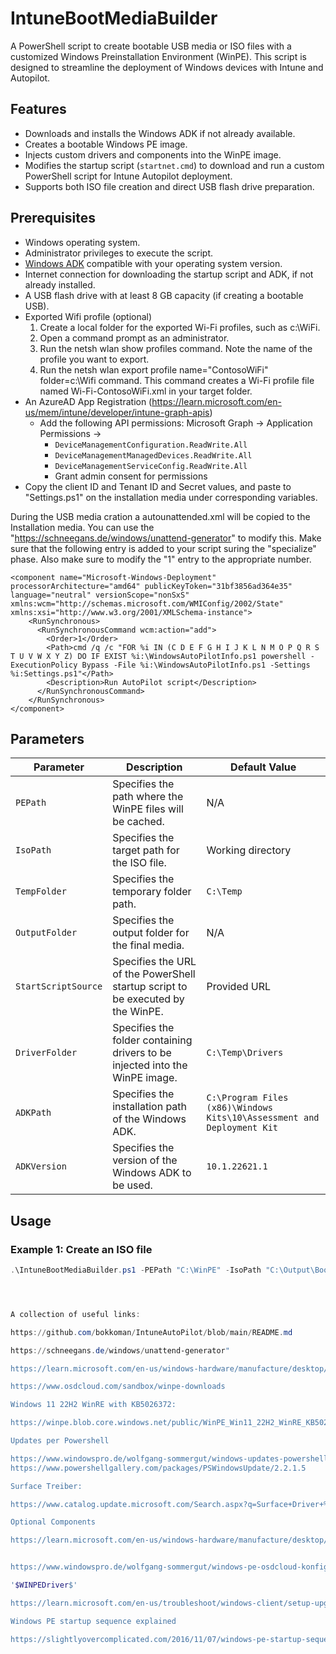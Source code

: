 # IntuneBootMediaBuilder

A PowerShell script to create bootable USB media or ISO files with a customized Windows Preinstallation Environment (WinPE). This script is designed to streamline the deployment of Windows devices with Intune and Autopilot.

## Features

- Downloads and installs the Windows ADK if not already available.
- Creates a bootable Windows PE image.
- Injects custom drivers and components into the WinPE image.
- Modifies the startup script (`startnet.cmd`) to download and run a custom PowerShell script for Intune Autopilot deployment.
- Supports both ISO file creation and direct USB flash drive preparation.

## Prerequisites

- Windows operating system.
- Administrator privileges to execute the script.
- [Windows ADK](https://learn.microsoft.com/en-us/windows-hardware/get-started/adk-install) compatible with your operating system version.
- Internet connection for downloading the startup script and ADK, if not already installed.
- A USB flash drive with at least 8 GB capacity (if creating a bootable USB).
- Exported Wifi profile (optional)
    1. Create a local folder for the exported Wi-Fi profiles, such as c:\WiFi.
    2. Open a command prompt as an administrator.
    3. Run the netsh wlan show profiles command. Note the name of the profile you want to export.
    4. Run the netsh wlan export profile name="ContosoWiFi" folder=c:\Wifi command. This command creates a Wi-Fi profile file named Wi-Fi-ContosoWiFi.xml in your target folder.
- An AzureAD App Registration (https://learn.microsoft.com/en-us/mem/intune/developer/intune-graph-apis)
  - Add the following API permissions:
    Microsoft Graph -> Application Permissions ->
      - `DeviceManagementConfiguration.ReadWrite.All`
      - `DeviceManagementManagedDevices.ReadWrite.All`
      - `DeviceManagementServiceConfig.ReadWrite.All`
    - Grant admin consent for permissions
- Copy the client ID and Tenant ID and Secret values, and paste to "Settings.ps1" on the installation media under corresponding variables. 

During the USB media cration a autounattended.xml will be copied to the Installation media. You can use the "https://schneegans.de/windows/unattend-generator" to modify this.
Make sure that the following entry is added to your script suring the "specialize" phase. Also make sure to modify the "<Order>1</Order>" entry to the appropriate number.

```
<component name="Microsoft-Windows-Deployment" processorArchitecture="amd64" publicKeyToken="31bf3856ad364e35" language="neutral" versionScope="nonSxS" xmlns:wcm="http://schemas.microsoft.com/WMIConfig/2002/State" xmlns:xsi="http://www.w3.org/2001/XMLSchema-instance">
    <RunSynchronous>
      <RunSynchronousCommand wcm:action="add">
        <Order>1</Order>
        <Path>cmd /q /c "FOR %i IN (C D E F G H I J K L N M O P Q R S T U V W X Y Z) DO IF EXIST %i:\WindowsAutoPilotInfo.ps1 powershell -ExecutionPolicy Bypass -File %i:\WindowsAutoPilotInfo.ps1 -Settings %i:Settings.ps1"</Path>
        <Description>Run AutoPilot script</Description>
      </RunSynchronousCommand>
    </RunSynchronous>
</component>
```




## Parameters

| Parameter         | Description                                                                                 | Default Value            |
|--------------------|---------------------------------------------------------------------------------------------|--------------------------|
| `PEPath`          | Specifies the path where the WinPE files will be cached.                                    | N/A                      |
| `IsoPath`         | Specifies the target path for the ISO file.                                                 | Working directory        |
| `TempFolder`      | Specifies the temporary folder path.                                                        | `C:\Temp`                |
| `OutputFolder`    | Specifies the output folder for the final media.                                            | N/A                      |
| `StartScriptSource` | Specifies the URL of the PowerShell startup script to be executed by the WinPE.           | Provided URL             |
| `DriverFolder`    | Specifies the folder containing drivers to be injected into the WinPE image.                | `C:\Temp\Drivers`        |
| `ADKPath`         | Specifies the installation path of the Windows ADK.                                         | `C:\Program Files (x86)\Windows Kits\10\Assessment and Deployment Kit` |
| `ADKVersion`      | Specifies the version of the Windows ADK to be used.                                        | `10.1.22621.1`           |

## Usage

### Example 1: Create an ISO file
```powershell
.\IntuneBootMediaBuilder.ps1 -PEPath "C:\WinPE" -IsoPath "C:\Output\BootImage.iso" -DriverFolder "C:\Drivers"




A collection of useful links:

https://github.com/bokkoman/IntuneAutoPilot/blob/main/README.md

https://schneegans.de/windows/unattend-generator"

https://learn.microsoft.com/en-us/windows-hardware/manufacture/desktop/update-windows-settings-and-scripts-create-your-own-answer-file-sxs?view=windows-11

https://www.osdcloud.com/sandbox/winpe-downloads

Windows 11 22H2 WinRE with KB5026372:

https://winpe.blob.core.windows.net/public/WinPE_Win11_22H2_WinRE_KB5026372.iso

Updates per Powershell

https://www.windowspro.de/wolfgang-sommergut/windows-updates-powershell-pswindowsupdate-auflisten-herunterladen-installieren
https://www.powershellgallery.com/packages/PSWindowsUpdate/2.2.1.5

Surface Treiber:

https://www.catalog.update.microsoft.com/Search.aspx?q=Surface+Driver+%22Windows+11%22+%22Version+22H2%22+-Firmware

Optional Components

https://learn.microsoft.com/en-us/windows-hardware/manufacture/desktop/winpe-add-packages--optional-components-reference?view=windows-11


https://www.windowspro.de/wolfgang-sommergut/windows-pe-osdcloud-konfigurieren

'$WINPEDriver$'

https://learn.microsoft.com/en-us/troubleshoot/windows-client/setup-upgrade-and-drivers/limitations-dollar-sign-winpedriver-dollar-sign

Windows PE startup sequence explained

https://slightlyovercomplicated.com/2016/11/07/windows-pe-startup-sequence-explained/
